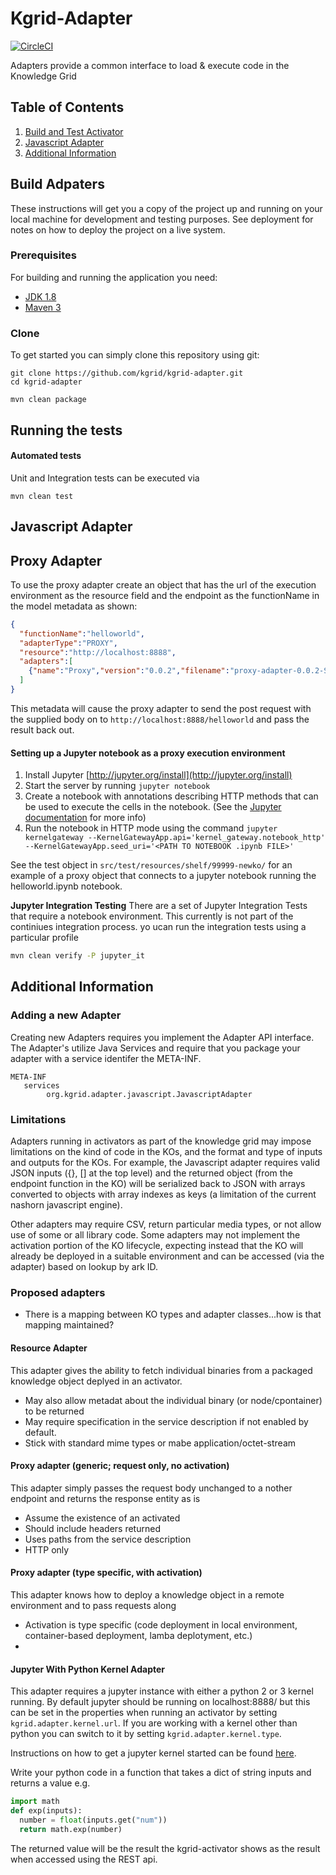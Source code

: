 # Kgrid-Adapter
[![CircleCI](https://circleci.com/gh/kgrid/kgrid-adapter/tree/master.svg?style=shield)](https://circleci.com/gh/kgrid/kgrid-adapter/tree/master)

Adapters provide a common interface to load & execute code in the Knowledge Grid

## Table of Contents

1. [Build and Test Activator](#build-adpaters)
1. [Javascript Adapter](#javascript-adapter)
1. [Additional Information](#additional-information)

## Build Adpaters
These instructions will get you a copy of the project up and running on your local machine for development and testing purposes. See deployment for notes on how to deploy the project on a live system.

### Prerequisites
For building and running the application you need:

- [JDK 1.8](http://www.oracle.com/technetwork/java/javase/downloads/jdk8-downloads-2133151.html)
- [Maven 3](https://maven.apache.org)

### Clone
To get started you can simply clone this repository using git:
```
git clone https://github.com/kgrid/kgrid-adapter.git
cd kgrid-adapter
```

```
mvn clean package
```
## Running the tests

#### Automated tests 
Unit and Integration tests can be executed via
```
mvn clean test
```

## Javascript Adapter

## Proxy Adapter

To use the proxy adapter create an object that has the url of the execution environment as the resource field and the endpoint as the functionName in the model metadata as shown:
```json
{
  "functionName":"helloworld",
  "adapterType":"PROXY",
  "resource":"http://localhost:8888",
  "adapters":[
    {"name":"Proxy","version":"0.0.2","filename":"proxy-adapter-0.0.2-SNAPSHOT.jar","download_url":"https://github.com/kgrid/ko-templates/releases/download/0.2/", "target":"adapters/"}
  ]
}
```
This metadata will cause the proxy adapter to send the post request with the supplied body on to `http://localhost:8888/helloworld` and pass the result back out.

#### Setting up a Jupyter notebook as a proxy execution environment

1. Install Jupyter [http://jupyter.org/install](http://jupyter.org/install) 
2. Start the server by running `jupyter notebook`
3. Create a notebook with annotations describing HTTP methods that can be used to execute the cells in the notebook. (See the [Jupyter documentation](http://jupyter-kernel-gateway.readthedocs.io/en/stable/http-mode.html) for more info)
4. Run the notebook in HTTP mode using the command 
`jupyter kernelgateway --KernelGatewayApp.api='kernel_gateway.notebook_http' --KernelGatewayApp.seed_uri='<PATH TO NOTEBOOK .ipynb FILE>' `

See the test object in `src/test/resources/shelf/99999-newko/` for an example of a proxy object that connects to a jupyter notebook running the helloworld.ipynb notebook.

**Jupyter Integration Testing**
There are a set of Jupyter Integration Tests that require a notebook environment. This currently is not 
part of the continiues integration process.  yo ucan run the integration tests using a particular profile

```bash
mvn clean verify -P jupyter_it
```


## Additional Information

### Adding a new Adapter
Creating new Adapters requires you implement the Adapter API interface. The Adapter's utilize Java Services and require that you package your adapter with a service identifer the META-INF.

```
META-INF
   services
        org.kgrid.adapter.javascript.JavascriptAdapter
```

### Limitations

Adapters running in activators as part of the knowledge grid may impose limitations on the kind of code in the KOs, and the format and type of inputs and outputs for the KOs. For example, the Javascript adapter requires valid JSON inputs ({}, [] at the top level) and the returned object (from the endpoint function in the KO) will be serialized back to JSON with arrays converted to objects with array indexes as keys (a limitation of the current nashorn javascript engine).

Other adapters may require CSV, return particular media types, or not allow use of some or all library code. Some adapters may not implement the activation portion of the KO lifecycle, expecting instead that the KO will already be deployed in a suitable environment and can be accessed (via the adapter) based on lookup by ark ID.

### Proposed adapters

- There is a mapping between KO types and adapter classes...how is that mapping maintained?

#### Resource Adapter

This adapter gives the ability to fetch individual binaries from a packaged knowledge object deplyed in an activator.
- May also allow metadat about the individual binary (or node/cpontainer) to be returned
- May require specification in the service description if not enabled by default.
- Stick with standard mime types or mabe application/octet-stream

#### Proxy adapter (generic; request only, no activation)

This adapter simply passes the request body unchanged to a nother endpoint and returns the response entity as is
- Assume the existence of an activated 
- Should include headers returned
- Uses paths from the service description
- HTTP only

#### Proxy adapter (type specific, with activation)

This adapter knows how to deploy a knowledge object in a remote environment and to pass requests along
- Activation is type specific (code deployment in local environment, container-based deployment, lamba deplotyment, etc.)
- 

#### Jupyter With Python Kernel Adapter

This adapter requires a jupyter instance with either a python 2 or 3 kernel running.
By default jupyter should be running on localhost:8888/ but this can be set in the properties when running an activator by setting `kgrid.adapter.kernel.url`.
If you are working with a kernel other than python you can switch to it by setting `kgrid.adapter.kernel.type`.

Instructions on how to get a jupyter kernel started can be found [here](https://jupyter-kernel-gateway.readthedocs.io/en/stable/getting-started.html).

Write your python code in a function that takes a dict of string inputs and returns a value e.g.
```python
import math
def exp(inputs):
  number = float(inputs.get("num"))
  return math.exp(number)
```

The returned value will be the result the kgrid-activator shows as the result when accessed using the REST api.

